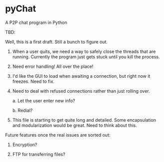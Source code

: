 # pyChat
A P2P chat program in Python

TBD:

Well, this is a first draft.  Still a bunch to figure out.

1. When a user quits, we need a way to safely close the threads that are running. Currently the program just gets stuck until you kill the process.

2. Need error handling! All over the place!

3. I'd like the GUI to load when awaiting a connection, but right now it freezes.  Need to fix.

4. Need to deal with refused connections rather than just rolling over.
	
	a. Let the user enter new info?

	b. Redial?

5. This file is starting to get quite long and detailed.  Some encapsulation and modularization would be great.  Need to think about this.

Future features once the real issues are sorted out:

1. Encryption?

2. FTP for transferring files?

